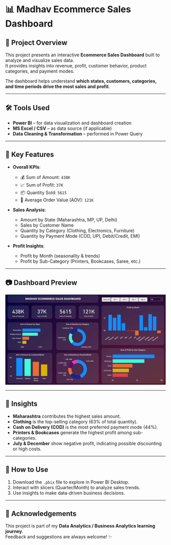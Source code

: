 # 📊 Madhav Ecommerce Sales Dashboard

## 📌 Project Overview
This project presents an interactive **Ecommerce Sales Dashboard** built to analyze and visualize sales data.  
It provides insights into revenue, profit, customer behavior, product categories, and payment modes.  

The dashboard helps understand **which states, customers, categories, and time periods drive the most sales and profit**.  

---

## 🛠️ Tools Used
- **Power BI** – for data visualization and dashboard creation  
- **MS Excel / CSV** – as data source (if applicable)  
- **Data Cleaning & Transformation** – performed in Power Query  

---

## 🔑 Key Features
- **Overall KPIs**:  
  - 💰 Sum of Amount: `438K`  
  - 📈 Sum of Profit: `37K`  
  - 📦 Quantity Sold: `5615`  
  - 🛒 Average Order Value (AOV): `121K`  

- **Sales Analysis**:  
  - Amount by State (Maharashtra, MP, UP, Delhi)  
  - Sales by Customer Name  
  - Quantity by Category (Clothing, Electronics, Furniture)  
  - Quantity by Payment Mode (COD, UPI, Debit/Credit, EMI)  

- **Profit Insights**:  
  - Profit by Month (seasonality & trends)  
  - Profit by Sub-Category (Printers, Bookcases, Saree, etc.)  

---

## 📷 Dashboard Preview
![Dashboard Screenshot](https://github.com/Sarthak2000-09/Madhav-Ecommerce-Store-dashboard/blob/main/Madhav_Ecommerce_Store_Dashboard.png)

---

## 📢 Insights
- **Maharashtra** contributes the highest sales amount.  
- **Clothing** is the top-selling category (63% of total quantity).  
- **Cash on Delivery (COD)** is the most preferred payment mode (44%).  
- **Printers & Bookcases** generate the highest profit among sub-categories.  
- **July & December** show negative profit, indicating possible discounting or high costs.  

---

## 🚀 How to Use
1. Download the `.pbix` file to explore in Power BI Desktop.  
2. Interact with slicers (Quarter/Month) to analyze sales trends.  
3. Use insights to make data-driven business decisions.  

---

## 🙌 Acknowledgements
This project is part of my **Data Analytics / Business Analytics learning journey**.  
Feedback and suggestions are always welcome! ✨


